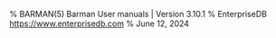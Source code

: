 % BARMAN(5) Barman User manuals | Version 3.10.1
% EnterpriseDB <https://www.enterprisedb.com>
% June 12, 2024
